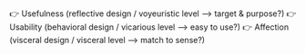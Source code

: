👉 Usefulness (reflective design / voyeuristic level --> target & purpose?)
👉 Usability  (behavioral design / vicarious level --> easy to use?)
👉 Affection (visceral design / visceral level --> match to sense?)

